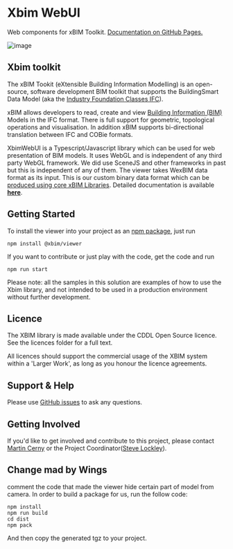 Xbim WebUI
=========

Web components for xBIM Toolkit. [Documentation on GitHub Pages.](http://xbimteam.github.io/XbimWebUI/)

![image](https://user-images.githubusercontent.com/773078/196723331-f2f1ee2f-b302-4275-8123-7bbe2c8c1dfd.png)

## Xbim toolkit

The xBIM Tookit (eXtensible Building Information Modelling) is an open-source, software development BIM toolkit that 
supports the BuildingSmart Data Model (aka the [Industry Foundation Classes IFC](http://en.wikipedia.org/wiki/Industry_Foundation_Classes)).

xBIM allows developers to read, create and view [Building Information (BIM)](http://en.wikipedia.org/wiki/Building_information_modeling) Models in the IFC format. 
There is full support for geometric, topological operations and visualisation. In addition xBIM supports 
bi-directional translation between IFC and COBie formats.

XbimWebUI is a Typescript/Javascript library which can be used for web presentation of BIM models. It uses WebGL and is independent of any third party WebGL framework. We did use SceneJS and other frameworks in past but this is independent of any of them. The viewer takes WexBIM data format as its input. This is our custom binary data format which can be [produced using core xBIM Libraries](http://docs.xbim.net/examples/creating-wexbim-file.html). Detailed documentation is available [**here**](http://docs.xbim.net/XbimWebUI/).

## Getting Started

To install the viewer into your project as an [npm package](https://www.npmjs.com/package/@xbim/viewer), just run

```
npm install @xbim/viewer
```


If you want to contribute or just play with the code, get the code and run

```
npm run start
```

Please note: all the samples in this solution are examples of how to use the Xbim library, and not intended to be used in a 
production environment without further development.

## Licence

The XBIM library is made available under the CDDL Open Source licence.  See the licences folder for a full text.

All licences should support the commercial usage of the XBIM system within a 'Larger Work', as long as you honour 
the licence agreements.

## Support & Help

Please use [GitHub issues](https://github.com/xBimTeam/XbimWebUI/issues) to ask any questions.

## Getting Involved

If you'd like to get involved and contribute to this project, please contact [Martin Cerny](https://www.linkedin.com/in/martin-cerny/) or the Project Coordinator([Steve Lockley](https://www.linkedin.com/in/prof-stephen-lockley-a1984614/)).


## Change mad by Wings

comment the code that made the viewer hide certain part of model from camera.
In order to build a package for us, run the follow code:

```
npm install
npm run build
cd dist
npm pack
```
And then copy the generated tgz to your project.